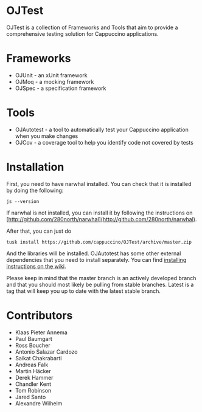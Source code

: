 OJTest
======

OJTest is a collection of Frameworks and Tools that aim to provide a comprehensive testing solution for Cappuccino applications.

Frameworks
==========

* OJUnit - an xUnit framework
* OJMoq  - a mocking framework
* OJSpec - a specification framework

Tools
=====

* OJAutotest - a tool to automatically test your Cappuccino application when you make changes
* OJCov - a coverage tool to help you identify code not covered by tests

Installation
============

First, you need to have narwhal installed. You can check that it is installed by doing the following:

    js --version

If narwhal is not installed, you can install it by following the instructions on [http://github.com/280north/narwhal](http://github.com/280north/narwhal).

After that, you can just do

    tusk install https://github.com/cappuccino/OJTest/archive/master.zip

And the libraries will be installed. OJAutotest has some other external dependencies that you need to install separately. You can find [installing instructions on the wiki](https://wiki.github.com/280north/OJTest/ojautotest).

Please keep in mind that the master branch is an actively developed branch and that you should most likely be pulling from stable branches. Latest is a tag that will keep you up to date with the latest stable branch.

Contributors
============

* Klaas Pieter Annema
* Paul Baumgart
* Ross Boucher
* Antonio Salazar Cardozo
* Saikat Chakrabarti
* Andreas Falk
* Martin Häcker
* Derek Hammer
* Chandler Kent
* Tom Robinson
* Jared Santo
* Alexandre Wilhelm
